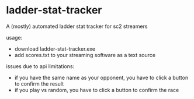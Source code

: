 # ladder-stat-tracker
A (mostly) automated ladder stat tracker for sc2 streamers

usage: 
- download ladder-stat-tracker.exe
- add scores.txt to your streaming software as a text source

issues due to api limitations:
- if you have the same name as your opponent, you have to click a button to confirm the result
- if you play vs random, you have to click a button to confirm the race
